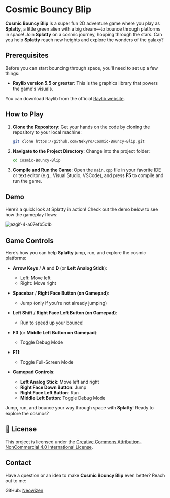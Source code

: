 
# Cosmic Bouncy Blip

**Cosmic Bouncy Blip** is a super fun 2D adventure game where you play as **Splatty**, a little green alien with a big dream—to bounce through platforms in space! Join **Splatty** on a cosmic journey, hopping through the stars. Can you help **Splatty** reach new heights and explore the wonders of the galaxy?

## Prerequisites

Before you can start bouncing through space, you'll need to set up a few things:

- **Raylib version 5.5 or greater**: This is the graphics library that powers the game's visuals.

You can download Raylib from the official [Raylib website](https://www.raylib.com/).

## How to Play

1. **Clone the Repository**:
   Get your hands on the code by cloning the repository to your local machine:
   ```bash
   git clone https://github.com/Nekyro/Cosmic-Bouncy-Blip.git
   ```

2. **Navigate to the Project Directory**:
   Change into the project folder:
   ```bash
   cd Cosmic-Bouncy-Blip
   ```

3. **Compile and Run the Game**:
   Open the `main.cpp` file in your favorite IDE or text editor (e.g., Visual Studio, VSCode), and press **F5** to compile and run the game.
   

## Demo
Here’s a quick look at Splatty in action! Check out the demo below to see how the gameplay flows:

![ezgif-4-a07efb5c1b](https://github.com/user-attachments/assets/2fb8aa2c-2f53-4a52-9143-d00435030ac8)


## Game Controls

Here’s how you can help **Splatty** jump, run, and explore the cosmic platforms:

- **Arrow Keys** / **A** and **D** (or **Left Analog Stick**):
  - Left: Move left
  - Right: Move right
  
- **Spacebar** / **Right Face Button (on Gamepad)**:
  - Jump (only if you're not already jumping)

- **Left Shift** / **Right Face Left Button (on Gamepad)**:
  - Run to speed up your bounce!

- **F3** (or **Middle Left Button on Gamepad**):
  - Toggle Debug Mode

- **F11**:
  - Toggle Full-Screen Mode

- **Gamepad Controls**:
  - **Left Analog Stick**: Move left and right
  - **Right Face Down Button**: Jump
  - **Right Face Left Button**: Run
  - **Middle Left Button**: Toggle Debug Mode

Jump, run, and bounce your way through space with **Splatty**! Ready to explore the cosmos?

## 📝 License

This project is licensed under the [Creative Commons Attribution-NonCommercial 4.0 International License](LICENSE.md).

## Contact

Have a question or an idea to make **Cosmic Bouncy Blip** even better? Reach out to me:

GitHub: [Neowizen](https://github.com/Yamil-Serrano)
